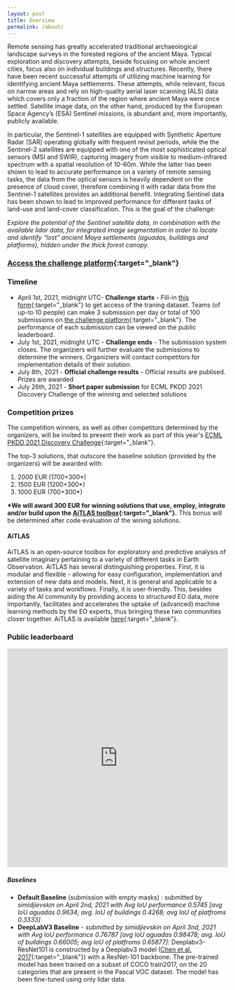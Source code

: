 ```yaml
---
layout: post
title: Overview
permalink: /about/
---
```


Remote sensing has greatly accelerated traditional archaeological landscape surveys in the forested regions of the ancient Maya. Typical exploration and discovery attempts, beside focusing on whole ancient cities, focus also on individual buildings and structures. Recently, there have been recent successful attempts of utilizing machine learning for  identifying ancient Maya settlements. These attempts, while relevant, focus on narrow areas and rely on high-quality aerial laser scanning (ALS) data which covers only a fraction of the region where ancient Maya were once settled. Satellite image data, on the other hand,  produced by the European Space Agency’s (ESA) Sentinel missions, is abundant and, more importantly, publicly available. 

In particular, the Sentinel-1 satellites  are equipped with Synthetic Aperture Radar (SAR) operating globally with frequent revisit periods, while the the Sentinel-2 satellites are equipped with one of the most sophisticated optical sensors (MSI and SWIR), capturing imagery from visible to medium-infrared spectrum with a spatial resolution of 10-60m. While the latter has been shown to lead to accurate performance on a variety of remote sensing tasks, the data from the optical sensors is heavily dependent on the presence of cloud cover, therefore combining it with  radar data from the Sentinel-1 satellites provides an additional benefit. Integrating  Sentinel data has been shown to lead to improved performance for different tasks of land-use and land-cover classification. This is the goal of the challenge: 

*Explore the potential of the Sentinel satellite data, in combination with the available lidar data, for integrated image segmentation in order to locate and identify “lost” ancient Maya settlements (aguadas, buildings and platforms), hidden under the thick forest canopy.*

### [Access the challenge platform](https://competitions.codalab.org/competitions/30429){:target="_blank"}


### Timeline

- April 1st, 2021, midnight UTC- **Challenge starts** - Fill-in [this form](https://forms.gle/pycuAiAZoCkrgsyg8){:target="_blank"} to get access of the traning dataset. Teams (of up-to 10 people) can make 3 submission per day or total of 100 submissions on [the challenge platform](https://competitions.codalab.org/competitions/30429){:target="_blank"}. The performance of each submission can be viewed on the public leaderboard. 
- July 1st, 2021, midnight UTC - **Challenge ends** - The submission system closes. The organiziers will further evaluate the submissions to determine the winners. Organiziers will contact competitors for implementation details of their solution.
- July 8th, 2021 - **Official challenge results** - Official results are publised. Prizes are awarded
- July 26th, 2021 - **Short paper submission** for ECML PKDD 2021 Discovery Challenge of the winning and selected solutions


### Competition prizes

The competition winners, as well as other competitors determined by the organizers, will be invited to present their work as part of this year's [ECML PKDD 2021 Discovery Challenge](https://2021.ecmlpkdd.org/){:target="_blank"}.

The top-3 solutions, that outscore the baseline solution (provided by the organizers) will be awarded with:

1. 2000 EUR (1700+300*)
2. 1500 EUR (1200+300*)
3. 1000 EUR (700+300*)

**\*We will award 300 EUR for winning solutions that use, employ, integrate and/or build upon the [AiTLAS toolbox](https://biasvariancelabs.github.io/aitlas){:target="_blank"}.** This bonus will be determined after code evaluation of the wining solutions.

#### AiTLAS 

AiTLAS is an open-source toolbox for exploratory and predictive analysis of satellite imaginary pertaining to a variety of different tasks in Earth Observation. AiTLAS has several distinguishing properties. First, it is modular and flexible - allowing for easy configuration, implementation and extension of new data and models. Next, it is general and applicable to a variety of tasks and workflows. Finally, it is user-friendly. This, besides aiding the AI community by providing access to structured EO data, more importantly, facilitates and accelerates the uptake of (advanced) machine learning methods by the EO experts, thus bringing these two communities closer together. AiTLAS is available [here](https://biasvariancelabs.github.io/aitlas){:target="_blank"}.

### Public leaderboard

<iframe src="https://competitions.codalab.org/competitions/leaderboard_widget/30429/" style="height: 500px; width: 100%; border: none;"></iframe>


##### Baselines

- **Default Baseline** (submission with empty masks) : submitted by *simidjievskin on April 2nd, 2021 with Avg IoU performance 0.5745 [avg IoU aguadas 0.9634; avg. IoU of buildings 0.4268; avg IoU of platfroms 0.3333]*
- **DeepLabV3 Baseline** - *submitted by simidjievskin on April 3nd, 2021 with Avg IoU performance 0.76787 [avg IoU aguadas 0.98478; avg. IoU of buildings 0.66005; avg IoU of platfroms 0.65877]*: Deeplabv3-ResNet101 is constructed by a Deeplabv3  model ([Chen et al. 2017](https://arxiv.org/abs/1706.05587v3){:target="_blank"}) with a ResNet-101 backbone. The pre-trained model has been trained on a subset of COCO train2017, on the 20 categories that are present in the Pascal VOC dataset.  The model has been fine-tuned using only lidar data.


